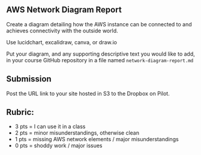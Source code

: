 ## AWS Network Diagram Report

Create a diagram detailing how the AWS instance can be connected to and achieves connectivity with the outside world.

Use lucidchart, excalidraw, canva, or draw.io

Put your diagram, and any supporting descriptive text you would like to add, in your course GitHub repository in a file named `network-diagram-report.md`

## Submission

Post the URL link to your site hosted in S3 to the Dropbox on Pilot.

## Rubric:
- 3 pts = I can use it in a class
- 2 pts = minor misunderstandings, otherwise clean
- 1 pts = missing AWS network elements / major misunderstandings
- 0 pts = shoddy work / major issues
